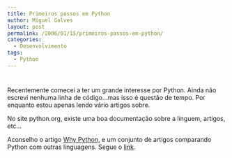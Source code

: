 ```yaml
---
title: Primeiros passos em Python
author: Miguel Galves
layout: post
permalink: /2006/01/15/primeiros-passos-em-python/
categories:
  - Desenvolvimento
tags:
  - Python
---
```

# 

Recentemente comecei a ter um grande interesse por Python. Ainda não escrevi nenhuma linha de código…mas isso é questão de tempo. Por enquanto estou apenas lendo vário artigos sobre.

No site python.org, existe uma boa documentação sobre a linguem, artigos, etc…

Aconselho o artigo [Why Python,][1] e um conjunto de artigos comparando Python com outras linguagens. Segue o [link][2].

 [1]: http://www.linuxjournal.com/article/3882
 [2]: http://wiki.python.org/moin/LanguageComparisons
